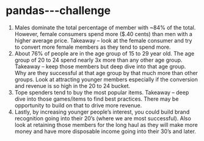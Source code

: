 # pandas---challenge

1.	Males dominate the total percentage of member with ~84% of the total.  However, female consumers spend more ($.40 cents) than men with a higher average price.
Takeaway – look at the female consumer and try to convert more female members as they tend to spend more.
2.	About 76% of people are in the age group of 15 to 29 year old.  The age group of 20 to 24 spend nearly 3x more than any other age group.  
Takeaway – keep those members but deep dive into that age group.  Why are they successful at that age group by that much more than other groups.  Look at attracting younger members especially if the conversion and revenue is so high in the 20 to 24 bucket.
3.	Tope spenders tend to buy the most popular items.
Takeaway – deep dive into those games/items to find best practices.  There may be opportunity to build on that to drive more revenue.
4.	Lastly, by increasing younger people’s interest, you could build brand recognition going into their 20’s (where we are most successful).  Also look at retaining those members for the long haul as they will make more money and have more disposable income going into their 30’s and later.
